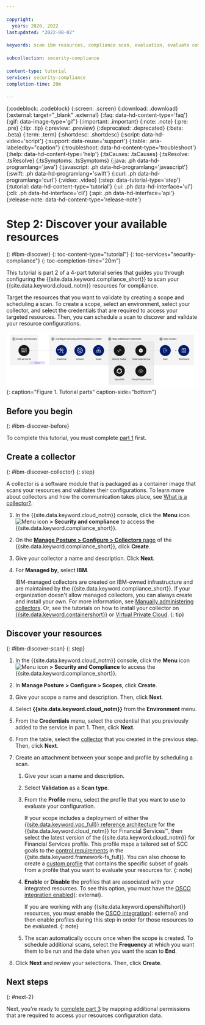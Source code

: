 ```yaml
---

copyright:
  years: 2020, 2022
lastupdated: "2022-08-02"

keywords: scan ibm resources, compliance scan, evaluation, evaluate compliance

subcollection: security-compliance

content-type: tutorial
services: security-compliance
completion-time: 20m

---
```


{:codeblock: .codeblock}
{:screen: .screen}
{:download: .download}
{:external: target="_blank" .external}
{:faq: data-hd-content-type='faq'}
{:gif: data-image-type='gif'}
{:important: .important}
{:note: .note}
{:pre: .pre}
{:tip: .tip}
{:preview: .preview}
{:deprecated: .deprecated}
{:beta: .beta}
{:term: .term}
{:shortdesc: .shortdesc}
{:script: data-hd-video='script'}
{:support: data-reuse='support'}
{:table: .aria-labeledby="caption"}
{:troubleshoot: data-hd-content-type='troubleshoot'}
{:help: data-hd-content-type='help'}
{:tsCauses: .tsCauses}
{:tsResolve: .tsResolve}
{:tsSymptoms: .tsSymptoms}
{:java: .ph data-hd-programlang='java'}
{:javascript: .ph data-hd-programlang='javascript'}
{:swift: .ph data-hd-programlang='swift'}
{:curl: .ph data-hd-programlang='curl'}
{:video: .video}
{:step: data-tutorial-type='step'}
{:tutorial: data-hd-content-type='tutorial'}
{:ui: .ph data-hd-interface='ui'}
{:cli: .ph data-hd-interface='cli'}
{:api: .ph data-hd-interface='api'}
{:release-note: data-hd-content-type='release-note'}


# Step 2: Discover your available resources
{: #ibm-discover}
{: toc-content-type="tutorial"}
{: toc-services="security-compliance"}
{: toc-completion-time="20m"}

This tutorial is part 2 of a 4-part tutorial series that guides you through configuring the {{site.data.keyword.compliance_short}} to scan your {{site.data.keyword.cloud_notm}} resources for compliance.

Target the resources that you want to validate by creating a scope and scheduling a scan. To create a scope, select an environment, select your collector, and select the credentials that are required to access your targeted resources. Then, you can schedule a scan to discover and validate your resource configurations.

![The image shows the flow of user actions for this tutorial series](../images/credentials-tutorial.svg){: caption="Figure 1. Tutorial parts" caption-side="bottom"}


## Before you begin
{: #ibm-discover-before}

To complete this tutorial, you must complete [part 1](/docs/security-compliance?topic=security-compliance-ibm-credential) first. 


## Create a collector
{: #ibm-discover-collector}
{: step}

A collector is a software module that is packaged as a container image that scans your resources and validates their configurations. To learn more about collectors and how the communication takes place, see [What is a collector?](/docs/security-compliance?topic=security-compliance-collector).


1. In the {{site.data.keyword.cloud_notm}} console, click the **Menu** icon ![Menu icon](../../icons/icon_hamburger.svg) **> Security and compliance** to access the {{site.data.keyword.compliance_short}}.
2. On the [**Manage Posture > Configure > Collectors** page](/security-compliance/collectors) of the {{site.data.keyword.compliance_short}}, click **Create**.
3. Give your collector a name and description. Click **Next**.
4. For **Managed by**, select **IBM**.

   IBM-managed collectors are created on IBM-owned infrastructure and are maintained by the {{site.data.keyword.compliance_short}}. If your organization doesn't allow managed collectors, you can always create and install your own. For more information, see [Manually administering collectors](/docs/security-compliance?topic=security-compliance-collector-manual). Or, see the tutorials on how to install your collector on [{{site.data.keyword.containershort}}](/docs/security-compliance?topic=security-compliance-collector-iks) or [Virtual Private Cloud](/docs/security-compliance?topic=security-compliance-collector-vpc).
   {: tip}


## Discover your resources
{: #ibm-discover-scan}
{: step}

1. In the {{site.data.keyword.cloud_notm}} console, click the **Menu** icon ![Menu icon](../../icons/icon_hamburger.svg) **> Security and Compliance** to access the {{site.data.keyword.compliance_short}}.
2. In **Manage Posture > Configure > Scopes**, click **Create**.
3. Give your scope a name and description. Then, click **Next**.
4. Select **{{site.data.keyword.cloud_notm}}** from the **Environment** menu.
5. From the **Credentials** menu, select the credential that you previously added to the service in part 1. Then, click **Next**.
6. From the table, select the [collector](/docs/security-compliance?topic=security-compliance-collector) that you created in the previous step. Then, click **Next**.
7. Create an attachment between your scope and profile by scheduling a scan. 

   1. Give your scan a name and description.
   2. Select **Validation** as a **Scan type**.
   3. From the **Profile** menu, select the profile that you want to use to evaluate your configuration.

      If your scope includes a deployment of either the [{{site.data.keyword.vpc_full}} reference architecture](/docs/framework-financial-services?topic=framework-financial-services-vpc-architecture-about) for the {{site.data.keyword.cloud_notm}} for Financial Services™, then select the latest version of the {{site.data.keyword.cloud_notm}} for Financial Services profile. This profile maps a tailored set of SCC goals to the [control requirements](/docs/framework-financial-services#framework-control-requirements) in the {{site.data.keyword.framework-fs_full}}. You can also choose to create a [custom profile](/docs/security-compliance?topic=security-compliance-custom-profiles) that contains the specific subset of goals from a profile that you want to evaluate your resources for. 
      {: note}

   4. **Enable** or **Disable** the profiles that are associated with your integrated resources. To see this option, you must have the [OSCO integration enabled](/security-compliance/integrations){: external}.

      If you are working with any {{site.data.keyword.openshiftshort}} resources, you must enable the [OSCO integration](/security-compliance/integrations){: external} and then enable profiles during this step in order for those resources to be evaluated.
      {: note}

   5. The scan automatically occurs once when the scope is created. To schedule additional scans, select the **Frequency** at which you want them to be run and the date when you want the scan to **End**.

8. Click **Next** and review your selections. Then, click **Create**.


## Next steps
{: #next-2}

Next, you're ready to [complete part 3](/docs/security-compliance?topic=security-compliance-ibm-credential-map) by mapping additional permissions that are required to access your resources configuration data.

